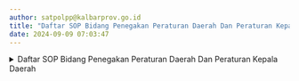 ```yaml
---
author: satpolpp@kalbarprov.go.id
title: "Daftar SOP Bidang Penegakan Peraturan Daerah Dan Peraturan Kepala Daerah"
date: 2024-09-09 07:03:47
---
```


<details>
<summary>Daftar SOP Bidang Penegakan Peraturan Daerah Dan Peraturan Kepala Daerah</summary>
 
   <p style="margin-bottom: 0.3rem;"><a href="/file/ZLBMsYNHhWGZfIQpOhob.pdf">75. SOP Kegiatan Non Yustisi Razia Terhadap PNS Pada Saat Jam Kerja</a></p>
   <p style="margin-bottom: 0.3rem;"><a href="/file/ZLBMsYNHhWGZfIQpOhob.pdf">76. SOP Kegiatan Non Yustisi Razia Rokok</a></p>
   <p style="margin-bottom: 0.3rem;"><a href="/file/ZLBMsYNHhWGZfIQpOhob.pdf">77. Razia Penegakkan dan Penertiban Tempat Hiburan Malam</a></p>
   <p style="margin-bottom: 0.3rem;"><a href="/file/ZLBMsYNHhWGZfIQpOhob.pdf">78. SOP Razia Pajak Kendaraan Motor</a></p>
   <p style="margin-bottom: 0.3rem;"><a href="/file/ZLBMsYNHhWGZfIQpOhob.pdf">79. SOP Penyidikan dan Penyelidikan79. SOP Penyidikan dan Penyelidikan</a></p>
   <p style="margin-bottom: 0.3rem;"><a href="/file/ZLBMsYNHhWGZfIQpOhob.pdf">80. SOP Operasi Penegakan Peraturan Daerah dan Peraturan Kepala Daerah</a></p>


</details>
